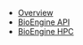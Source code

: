 <!-- docs/_sidebar.md -->
* [Overview](/)
* [BioEngine API](api.md)
* [BioEngine HPC](bioengine-hpc.md)
